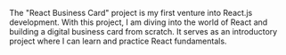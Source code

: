 The "React Business Card" project is my first venture into React.js development. With this project, I am diving into the world of React and building a digital business card from scratch. It serves as an introductory project where I can learn and practice React fundamentals.